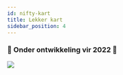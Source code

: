 ```yaml
---
id: nifty-kart
title: Lekker kart
sidebar_position: 4
---
```


### 🚧 Onder ontwikkeling vir 2022 🚧

![](/img/niftykart_v01.png)
